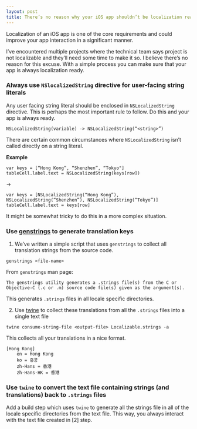 ```yaml
---
layout: post
title: There’s no reason why your iOS app shouldn’t be localization ready
---
```



Localization of an iOS app is one of the core requirements and could improve your app interaction in a significant manner.

I’ve encountered multiple projects where the technical team says project is not localizable and they’ll need some time to make it so. I believe there’s no reason for this excuse. With a simple process you can make sure that your app is always localization ready.

### Always use `NSlocalizedString` directive for user-facing string literals

Any user facing string literal should be enclosed in `NSLocalizedString` directive. This is perhaps the most important rule to follow. Do this and your app is always ready.

`NSLocalizedString(variable) -> NSLocalizedString(“<string>”)`

There are certain common circumstances where `NSLocalizedString` isn’t called directly on a string literal.

**Example**
```
var keys = [“Hong Kong”, “Shenzhen”, “Tokyo"]
tableCell.label.text = NSLocalizedString(keys[row])
```

->
```
var keys = [NSLocalizedString(“Hong Kong”), NSLocalizedString(“Shenzhen”), NSLocalizedString(“Tokyo”)]
tableCell.label.text = keys[row]
```

It might be somewhat tricky to do this in a more complex situation.

### Use [genstrings](http://www.manpagez.com/man/1/genstrings/) to generate translation keys

1. We’ve written a simple script that uses `genstrings` to collect all translation strings from the source code.
 
`genstrings <file-name>`

From `genstrings` man page:

```
The genstrings utility generates a .strings file(s) from the C or Objective-C (.c or .m) source code file(s) given as the argument(s).
```

This generates `.strings` files in all locale specific directories.

2. Use [twine](https://github.com/mobiata/twine) to collect these translations from all the `.strings` files into a single text file

`twine consume-string-file <output-file> Localizable.strings -a`

This collects all your translations in a nice format.
```
[Hong Kong]
	en = Hong Kong
	ko = 홍콩
	zh-Hans = 香港
	zh-Hans-HK = 香港
```



### Use `twine` to convert the text file containing strings (and translations) back to `.strings` files

Add a build step which uses `twine` to generate all the strings file in all of the locale specific directories from the text file. This way, you always interact with the text file created in [2] step.